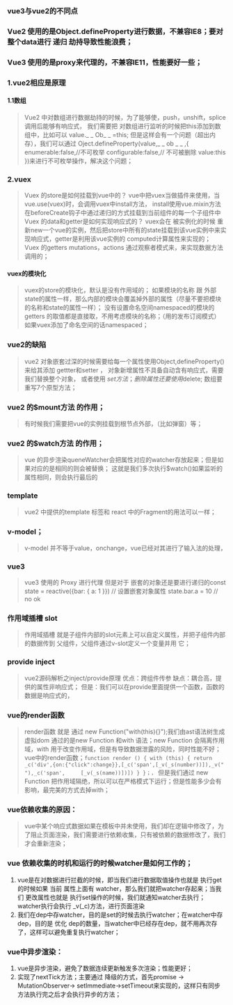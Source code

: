 ### vue3与vue2的不同点
### Vue2 使用的是Object.defineProperty进行数据，不兼容IE8；要对整个data进行 递归 劫持导致性能浪费；
### Vue3 使用的是proxy来代理的，不兼容IE11，性能要好一些；
### 1.vue2相应是原理
#### 1.1数组
> Vue2 中对数组进行数据劫持的时候，为了能够使，push，unshift，splice调用后能够有响应式，
> 我们需要把 对数组进行监听的时候把this添加到数组中，比如可以  value._ _ Ob_ _ =this;
> 但是这样会有一个问题（超出内存），我们可以通过 
  Oject.defineProperty(value,_ _ ob _ _ ,{
    enumerable:false,//不可枚举
    configurable:false,// 不可被删除
    value:this
  })来进行不可枚举操作，解决这个问题；

### 2.vuex
> Vuex 的store是如何挂载到vue中的？
  vue中把vuex当做插件来使用，当vue.use(vuex)时，会调用vuex中install方法，
  install使用vue.mixin方法在beforeCreate钩子中通过递归的方式挂载到当前组件的每一个子组件中
  Vuex 的data和getter是如何实现响应式的？
  vuex会在 被实例化的时候 重新new一个vue的实例，然后把store中所有的state挂载到该vue实例中来实现响应式，getter是利用该vue实例的 computed计算属性来实现的；
  Vuex 的getters mutations，actions 通过观察者模式来，来实现数据方法调用的；

#### vuex的模块化
> vuex的store的模块化，默认是没有作用域的；
> 如果模块的名称 跟 外部 state的属性一样，那么内部的模块会覆盖掉外部的属性（尽量不要把模块的名称和state的属性一样）；
> 没有设置命名空间namespaced的模块的 getters 的取值都是直接取，不用考虑模块的名称；（用的发布订阅模式）
> 如果vuex添加了命名空间的话namespaced；

### vue2的缺陷
> vue2 对象嵌套过深的时候需要给每一个属性使用Object,defineProperty()来给其添加 gettter和setter ，
> 对象新增属性不具备自动含有响应式，需要我们替换整个对象，
> 或者使用 $set方法；删除属性还要使用$delete; 数组要重写7个原型方法；

### vue2 的$mount方法 的作用；
> 有时候我们需要把vue的实例挂载到根节点外部，（比如弹窗）等；

### vue2 的$watch方法 的作用；
> vue 的异步渲染queneWatcher会把属性对应的watcher存放起来；但是如果对应的是相同的则会被替换；
> 这就是我们多次执行$watch()如果监听的属性相同，则会执行最后的

### template 
> vue2 中提供的template 标签和 react 中的Fragment的用法可以一样；
### v-model；
> v-model 并不等于value，onchange，vue已经对其进行了输入法的处理，

### vue3
> vue3 使用的 Proxy 进行代理 但是对于 嵌套的对象还是要进行递归的const state = reactive({bar: { a: 1 }})
> // 设置嵌套对象属性
> state.bar.a = 10 // no ok
### 作用域插槽 slot
> 作用域插槽 就是子组件内部的slot元素上可以自定义属性，并把子组件内部的数据传到 父组件，父组件通过v-slot定义一个变量并用 它；
 ### provide inject
> vue2源码解析之inject/provide原理
> 优点：跨组件传参
> 缺点：耦合高，提供的属性非响应式；
> 但是：我们可以在provide里面提供一个函数，函数的数据是响应式的，

### vue的render函数
> render函数 就是 通过 new Function("with(this){}");我们由ast语法树生成虚拟dom 通过的是new Function 和with 语法；new Function 会隔离作用域，with 用于改变作用域，但是有导致数据泄露的风险，同时性能不好； vue中的render函数；```function render () {
  with (this) {
    return _c('div',{on:{"click":change}},[_c('span',[_v(_s(number))]),_v(" "),_c('span',     [_v(_s(name))])])
  }
}；，```
> 但是我们通过 new Function 把作用域隔绝，所以可以在严格模式下运行；但是性能多少会有影响，最完美的方式去掉with；

### vue依赖收集的原因：
> vue中某个响应式数据如果在模板中并未使用，我们却在逻辑中修改了，为了阻止页面渲染，我们需要进行依赖收集，只有被依赖的数据修改了，我们才会重新渲染；

### vue 依赖收集的时机和运行的时候watcher是如何工作的；
1. vue是在对数据进行拦截的时候，即当我们进行数据取值操作也就是 执行get的时候如果 当前 属性上面有 watcher，那么我们就把watcher存起来；当我们 更改属性也就是 执行set操作的时候，我们就通知watcher去执行；watcher执行会执行 _v(_c)方法，进行页面渲染
2. 我们在dep中存watcher，目的是set的时候去执行watcher；在watcher中存dep，目的是 优化 dep的数量，当watcher中已经存在dep，就不用再次存了，这样可以避免重复执行watcher；

### vue中异步渲染：
1. vue是异步渲染，避免了数据连续更新触发多次渲染；性能更好；
2. 实现了nextTick方法；主要通过 降级的方式，首先promise -> MutationObserver-> setImmediate->setTimeout来实现的，这样只有同步方法执行完之后才会执行异步的方法；